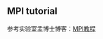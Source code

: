## MPI tutorial

参考实验室孟博士博客：[MPI教程](http://blog.septicmk.com/Concurrent-and-Parallel/MPI-tutorial.html)
